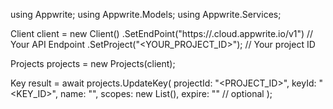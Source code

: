 using Appwrite;
using Appwrite.Models;
using Appwrite.Services;

Client client = new Client()
    .SetEndPoint("https://<REGION>.cloud.appwrite.io/v1") // Your API Endpoint
    .SetProject("<YOUR_PROJECT_ID>"); // Your project ID

Projects projects = new Projects(client);

Key result = await projects.UpdateKey(
    projectId: "<PROJECT_ID>",
    keyId: "<KEY_ID>",
    name: "<NAME>",
    scopes: new List<string>(),
    expire: "" // optional
);